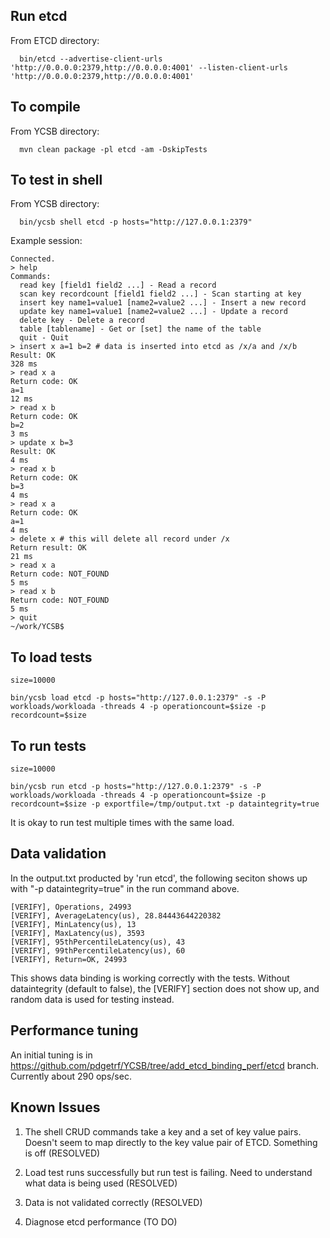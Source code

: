 ## Run etcd

From ETCD directory:

```
  bin/etcd --advertise-client-urls 'http://0.0.0.0:2379,http://0.0.0.0:4001' --listen-client-urls 'http://0.0.0.0:2379,http://0.0.0.0:4001'
```

## To compile

From YCSB directory:

```
  mvn clean package -pl etcd -am -DskipTests
```

## To test in shell

From YCSB directory:
	
```
  bin/ycsb shell etcd -p hosts="http://127.0.0.1:2379"
```

Example session:

```
Connected.
> help
Commands:
  read key [field1 field2 ...] - Read a record
  scan key recordcount [field1 field2 ...] - Scan starting at key
  insert key name1=value1 [name2=value2 ...] - Insert a new record
  update key name1=value1 [name2=value2 ...] - Update a record
  delete key - Delete a record
  table [tablename] - Get or [set] the name of the table
  quit - Quit
> insert x a=1 b=2 # data is inserted into etcd as /x/a and /x/b
Result: OK
328 ms
> read x a
Return code: OK
a=1
12 ms
> read x b
Return code: OK
b=2
3 ms
> update x b=3
Result: OK
4 ms
> read x b
Return code: OK
b=3
4 ms
> read x a
Return code: OK
a=1
4 ms
> delete x # this will delete all record under /x
Return result: OK
21 ms
> read x a
Return code: NOT_FOUND
5 ms
> read x b
Return code: NOT_FOUND
5 ms
> quit
~/work/YCSB$
```

## To load tests

```
size=10000

bin/ycsb load etcd -p hosts="http://127.0.0.1:2379" -s -P workloads/workloada -threads 4 -p operationcount=$size -p recordcount=$size
```

## To run tests

```
size=10000

bin/ycsb run etcd -p hosts="http://127.0.0.1:2379" -s -P workloads/workloada -threads 4 -p operationcount=$size -p recordcount=$size -p exportfile=/tmp/output.txt -p dataintegrity=true
```

It is okay to run test multiple times with the same load.

## Data validation

In the output.txt producted by 'run etcd', the following seciton shows up with "-p dataintegrity=true" in the run command above.

```
[VERIFY], Operations, 24993
[VERIFY], AverageLatency(us), 28.84443644220382
[VERIFY], MinLatency(us), 13
[VERIFY], MaxLatency(us), 3593
[VERIFY], 95thPercentileLatency(us), 43
[VERIFY], 99thPercentileLatency(us), 60
[VERIFY], Return=OK, 24993
```
This shows data binding is working correctly with the tests. Without dataintegrity (default to false), the [VERIFY] section does not show up, and random data is used for testing instead. 

## Performance tuning

An initial tuning is in https://github.com/pdgetrf/YCSB/tree/add_etcd_binding_perf/etcd branch. Currently about 290 ops/sec.

## Known Issues

1. The shell CRUD commands take a key and a set of key value pairs. Doesn't seem to map directly to the key value pair of ETCD. Something is off (RESOLVED)

2. Load test runs successfully but run test is failing. Need to understand what data is being used (RESOLVED)

3. Data is not validated correctly (RESOLVED)


4. Diagnose etcd performance (TO DO)
